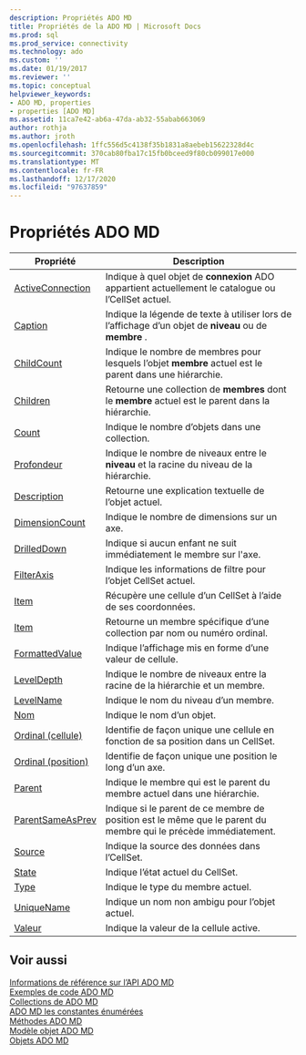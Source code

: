 ```yaml
---
description: Propriétés ADO MD
title: Propriétés de la ADO MD | Microsoft Docs
ms.prod: sql
ms.prod_service: connectivity
ms.technology: ado
ms.custom: ''
ms.date: 01/19/2017
ms.reviewer: ''
ms.topic: conceptual
helpviewer_keywords:
- ADO MD, properties
- properties [ADO MD]
ms.assetid: 11ca7e42-ab6a-47da-ab32-55abab663069
author: rothja
ms.author: jroth
ms.openlocfilehash: 1ffc556d5c4138f35b1831a8aebeb15622328d4c
ms.sourcegitcommit: 370cab80fba17c15fb0bceed9f80cb099017e000
ms.translationtype: MT
ms.contentlocale: fr-FR
ms.lasthandoff: 12/17/2020
ms.locfileid: "97637859"
---
```

# <a name="ado-md-properties"></a>Propriétés ADO MD

|Propriété|Description|  
|-|-|  
|[ActiveConnection](./activeconnection-property-ado-md.md)|Indique à quel objet de **connexion** ADO appartient actuellement le catalogue ou l’CellSet actuel.|  
|[Caption](./caption-property-ado-md.md)|Indique la légende de texte à utiliser lors de l’affichage d’un objet de **niveau** ou de **membre** .|  
|[ChildCount](./childcount-property-ado-md.md)|Indique le nombre de membres pour lesquels l’objet **membre** actuel est le parent dans une hiérarchie.|  
|[Children](./children-property-ado-md.md)|Retourne une collection de **membres** dont le **membre** actuel est le parent dans la hiérarchie.|  
|[Count](../ado-api/count-property-ado.md)|Indique le nombre d’objets dans une collection.|  
|[Profondeur](./depth-property-ado-md.md)|Indique le nombre de niveaux entre le **niveau** et la racine du niveau de la hiérarchie.|  
|[Description](./description-property-ado-md.md)|Retourne une explication textuelle de l’objet actuel.|  
|[DimensionCount](./dimensioncount-property-ado-md.md)|Indique le nombre de dimensions sur un axe.|  
|[DrilledDown](./drilleddown-property-ado-md.md)|Indique si aucun enfant ne suit immédiatement le membre sur l'axe.|  
|[FilterAxis](./filteraxis-property-ado-md.md)|Indique les informations de filtre pour l’objet CellSet actuel.|  
|[Item](./item-property-ado-md-cellset.md)|Récupère une cellule d’un CellSet à l’aide de ses coordonnées.|  
|[Item](../ado-api/item-property-ado.md)|Retourne un membre spécifique d’une collection par nom ou numéro ordinal.|  
|[FormattedValue](./formattedvalue-property-ado-md.md)|Indique l’affichage mis en forme d’une valeur de cellule.|  
|[LevelDepth](./leveldepth-property-ado-md.md)|Indique le nombre de niveaux entre la racine de la hiérarchie et un membre.|  
|[LevelName](./levelname-property-ado-md.md)|Indique le nom du niveau d’un membre.|  
|[Nom](./name-property-ado-md.md)|Indique le nom d’un objet.|  
|[Ordinal (cellule)](./ordinal-property-ado-md-cell.md)|Identifie de façon unique une cellule en fonction de sa position dans un CellSet.|  
|[Ordinal (position)](./ordinal-property-ado-md-position.md)|Identifie de façon unique une position le long d’un axe.|  
|[Parent](./parent-property-ado-md.md)|Indique le membre qui est le parent du membre actuel dans une hiérarchie.|  
|[ParentSameAsPrev](./parentsameasprev-property-ado-md.md)|Indique si le parent de ce membre de position est le même que le parent du membre qui le précède immédiatement.|  
|[Source](./source-property-ado-md.md)|Indique la source des données dans l’CellSet.|  
|[State](./state-property-ado-md.md)|Indique l’état actuel du CellSet.|  
|[Type](./type-property-ado-md.md)|Indique le type du membre actuel.|  
|[UniqueName](./uniquename-property-ado-md.md)|Indique un nom non ambigu pour l’objet actuel.|  
|[Valeur](./value-property-ado-md.md)|Indique la valeur de la cellule active.|  
  
## <a name="see-also"></a>Voir aussi  
 [Informations de référence sur l’API ADO MD](./ado-md-object-model.md)   
 [Exemples de code ADO MD](./ado-md-code-examples.md)   
 [Collections de ADO MD](./ado-md-collections.md)   
 [ADO MD les constantes énumérées](./ado-md-enumerated-constants.md)   
 [Méthodes ADO MD](./ado-md-methods.md)   
 [Modèle objet ADO MD](./ado-md-object-model.md)   
 [Objets ADO MD](./ado-md-objects.md)